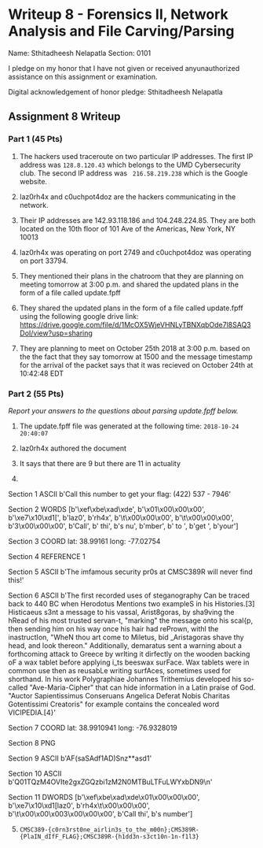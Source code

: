 Writeup 8 - Forensics II, Network Analysis and File Carving/Parsing
=====

Name: Sthitadheesh Nelapatla
Section: 0101

I pledge on my honor that I have not given or received anyunauthorized assistance on this assignment or examination.

Digital acknowledgement of honor pledge: Sthitadheesh Nelapatla

## Assignment 8 Writeup

### Part 1 (45 Pts)
1. The hackers used traceroute on two particular IP addresses. The first IP address was ```128.8.120.43``` which belongs to the UMD Cybersecurity club. The second IP address was ``` 216.58.219.238``` which is the Google website. 

2. laz0rh4x and c0uchpot4doz are the hackers communicating in the network. 

3. Their IP addresses are 142.93.118.186 and 104.248.224.85. They are both located on the 10th floor of 101 Ave of the Americas, New York, NY 10013

4. laz0rh4x was operating on port 2749 and c0uchpot4doz was operating on port 33794. 

5. They mentioned their plans in the chatroom that they are planning on meeting tomorrow at 3:00 p.m. and shared the updated plans in the form of a file called update.fpff

6. They shared the updated plans in the form of a file called update.fpff using the following google drive link: https://drive.google.com/file/d/1McOX5WjeVHNLyTBNXqbOde7l8SAQ3DoI/view?usp=sharing

7. They are planning to meet on October 25th 2018 at 3:00 p.m. based on the the fact that they say tomorrow at 1500 and the message timestamp for the arrival of the packet says that it was recieved on October 24th at 10:42:48 EDT

### Part 2 (55 Pts)

*Report your answers to the questions about parsing update.fpff below.*
1. The update.fpff file was generated at the following time: ```2018-10-24 20:40:07```

2. laz0rh4x authored the document

3. It says that there are 9 but there are 11 in actuality

4.

Section 1
ASCII
b'Call this number to get your flag: (422) 537 - 7946'

Section 2
WORDS
[b'\xef\xbe\xad\xde', b'\x01\x00\x00\x00', b'\xe7\x10\xd1[', b'laz0', b'rh4x', b'\t\x00\x00\x00', b'\t\x00\x00\x00', b'3\x00\x00\x00', b'Call', b' thi', b's nu', b'mber', b' to ', b'get ', b'your']

Section 3
COORD
lat: 38.99161 long: -77.02754

Section 4
REFERENCE
1

Section 5
ASCII
b'The imfamous security pr0s at CMSC389R will never find this!'


Section 6
ASCII
b'The first recorded uses of steganography Can be traced back to 440 BC when Herodotus Mentions two exampleS in his Histories.[3] Histicaeus s3nt a message to his vassal, Arist8goras, by sha9ving the hRead of his most trusted servan-t, "marking" the message onto his scal{p, then sending him on his way once his hair had rePrown, withl the inastructIon, "WheN thou art come to Miletus, bid _Aristagoras shave thy head, and look thereon." Additionally, demaratus sent a warning about a forthcoming attack to Greece by wrIting it dirfectly on the wooden backing oF a wax tablet before applying i_ts beeswax surFace. Wax tablets were in common use then as reusabLe writing surfAces, sometimes used for shorthand. In his work Polygraphiae Johannes Trithemius developed his so-called "Ave-Maria-Cipher" that can hide information in a Latin praise of God. "Auctor Sapientissimus Conseruans Angelica Deferat Nobis Charitas Gotentissimi Creatoris" for example contains the concealed word VICIPEDIA.[4}'


Section 7
COORD
lat: 38.9910941 long: -76.9328019


Section 8
PNG

Section 9
ASCII
b'AF(saSAdf1AD)Snz**asd1'


Section 10
ASCII
b'Q01TQzM4OVIte2gxZGQzbi1zM2N0MTBuLTFuLWYxbDN9\n'


Section 11
DWORDS
[b'\xef\xbe\xad\xde\x01\x00\x00\x00', b'\xe7\x10\xd1[laz0', b'rh4x\t\x00\x00\x00', b'\t\x00\x00\x003\x00\x00\x00', b'Call thi', b's number']


5. ```CMSC389-{c0rn3rst0ne_airlin3s_to_the_m00n};CMS389R-{PlaIN_dIfF_FLAG};CMSC389R-{h1dd3n-s3ct10n-1n-f1l3}```
